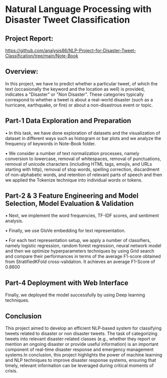 # Natural Language Processing with Disaster Tweet Classification

## Project Report:
https://github.com/analysis86/NLP-Project-for-Disaster-Tweet-Classification/tree/main/Note-Book

## Overview:
In this project, we have to predict whether a particular tweet, of which the text (occasionally the keyword and the location as well) is provided, indicates a  "Disaster" or "Non Disaster".
These categories typically correspond to whether a tweet is about a real-world disaster (such as a hurricane, earthquake, or fire) or about a non-disastrous event or topic.

## Part-1 Data Exploration and Preparation
• In this task, we have done exploration of datasets and the visualization of dataset in different ways such as histogram or bar plots and we analyze the frequency of keywords in Note-Book folder.

• We consider a number of text normalization processes, namely conversion to lowercase, removal of whitespaces, removal of punctuations, removal of unicode characters (including HTML tags, emojis, and URLs starting with http), removal of stop words, spelling correction, discardment of non-alphabetic words, and retention of relevant parts of speech and then we applied the Tokenize technique into individual words or tokens.

## Part-2 & 3 Feature Engineering and Model Selection, Model Evaluation & Validation
• Next, we implement the word frequencies, TF-IDF scores, and sentiment analysis.

• Finally, we use GloVe embedding for text representation.

• For each text representation setup, we apply a number of classifiers, namely logistic regression, random forest regression, neural network model and then we optimize hyperparameters techniques by using Grid search and compare their performances in terms of the average F1-score obtained from StratifiedKFold cross-validation. It achieves an average F1-Score of 0.8600

## Part-4 Deployment with Web Interface
Finally, we deployed the model successfully by using Deep learning techniques.

## Conclusion
This project aimed to develop an efficient NLP-based system for classifying tweets related to disaster or non disaster tweets. The task of categorizing tweets into relevant disaster-related classes (e.g., whether they report or mention an ongoing disaster or provide useful information) is an important component of real-time disaster response and emergency management systems.In conclusion, this project highlights the power of machine learning and NLP techniques to improve disaster response systems, ensuring that timely, relevant information can be leveraged during critical moments of crisis.
